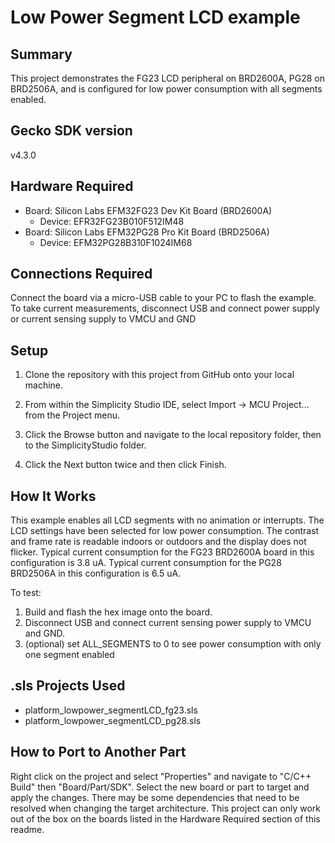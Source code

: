 # Low Power Segment LCD example

## Summary

This project demonstrates the FG23 LCD peripheral on BRD2600A, PG28 on BRD2506A, and is configured for
low power consumption with all segments enabled.


## Gecko SDK version

v4.3.0

## Hardware Required

* Board:  Silicon Labs EFM32FG23 Dev Kit Board (BRD2600A)
  * Device: EFR32FG23B010F512IM48
* Board:  Silicon Labs EFM32PG28 Pro Kit Board (BRD2506A)
  * Device: EFM32PG28B310F1024IM68

## Connections Required

Connect the board via a micro-USB cable to your PC to flash the example.
To take current measurements, disconnect USB and connect power supply or current sensing supply to VMCU and GND

## Setup

1. Clone the repository with this project from GitHub onto your local machine.

2. From within the Simplicity Studio IDE, select Import -> MCU Project... from the Project menu.

3. Click the Browse button and navigate to the local repository folder, then to the SimplicityStudio folder.

4. Click the Next button twice and then click Finish.

## How It Works

This example enables all LCD segments with no animation or interrupts.  The LCD settings have been selected
for low power consumption.  The contrast and frame rate is readable indoors or outdoors and the display does
not flicker.  Typical current consumption for the FG23 BRD2600A board in this configuration is 3.8 uA. Typical
current consumption for the PG28 BRD2506A in this configuration is 6.5 uA.

To test:

1. Build and flash the hex image onto the board. 
2. Disconnect USB and connect current sensing power supply to VMCU and GND.
3. (optional) set ALL_SEGMENTS to 0 to see power consumption with only one segment enabled 

## .sls Projects Used

* platform_lowpower_segmentLCD_fg23.sls
* platform_lowpower_segmentLCD_pg28.sls

## How to Port to Another Part

Right click on the project and select "Properties" and navigate to "C/C++ 
Build" then "Board/Part/SDK". Select the new board or part to target and apply 
the changes. There may be some dependencies that need to be resolved when 
changing the target architecture. This project can only work out of the box
on the boards listed in the Hardware Required section of this readme.
